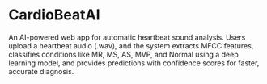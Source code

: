 # CardioBeatAI
An AI-powered web app for automatic heartbeat sound analysis. Users upload a heartbeat audio (.wav), and the system extracts MFCC features, classifies conditions like MR, MS, AS, MVP, and Normal using a deep learning model, and provides predictions with confidence scores for faster, accurate diagnosis.
